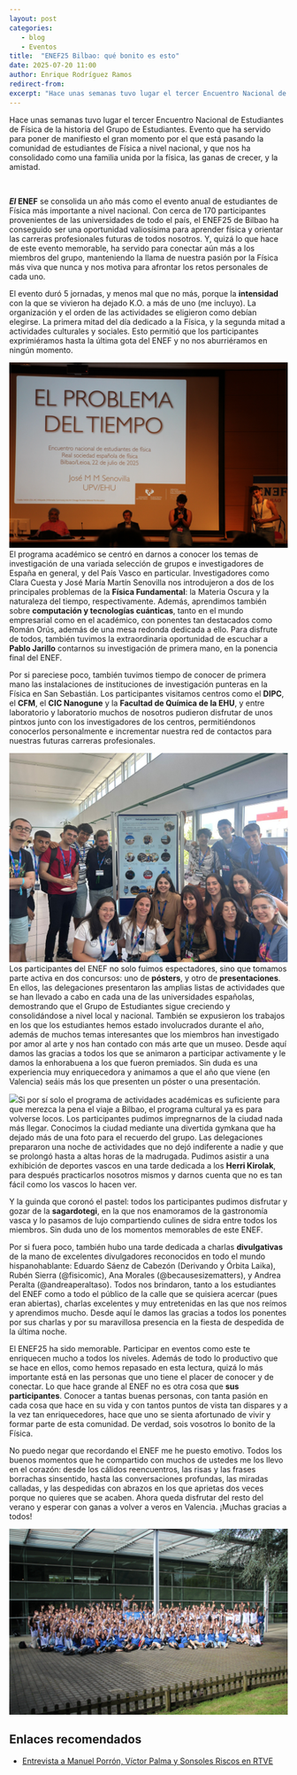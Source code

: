 ```yaml
---
layout: post
categories: 
   - blog 
   - Eventos
title:  "ENEF25 Bilbao: qué bonito es esto"
date: 2025-07-20 11:00
author: Enrique Rodríguez Ramos
redirect-from:
excerpt: "Hace unas semanas tuvo lugar el tercer Encuentro Nacional de Estudiantes de Física de la historia del Grupo de Estudiantes. Evento que ha servido para poner de manifiesto el gran momento por el que está pasando la comunidad de estudiantes de Física a nivel nacional, y que nos ha consolidado como una familia unida por la física, las ganas de crecer, y la amistad."
---
```


<section class="blog">

<p class="clearfix">
   Hace unas semanas tuvo lugar el tercer Encuentro Nacional de Estudiantes de Física de la historia del Grupo de Estudiantes. Evento que ha servido para poner de manifiesto el gran momento por el que está pasando la comunidad de estudiantes de Física a nivel nacional, y que nos ha consolidado como una familia unida por la física, las ganas de crecer, y la amistad.
</p>

<br>

<p>
<b><i>El</i> ENEF</b> se consolida un año más como el evento anual de estudiantes de Física más importante a nivel nacional. Con cerca de 170 participantes provenientes de las universidades de todo el país, el ENEF25 de Bilbao ha conseguido ser una oportunidad valiosísima para aprender física y orientar las carreras profesionales futuras de todos nosotros. Y, quizá lo que hace de este evento memorable, ha servido para conectar aún más a los miembros del grupo, manteniendo la llama de nuestra pasión por la Física más viva que nunca y nos motiva para afrontar los retos personales de cada uno.
</p>

<p>
El evento duró 5 jornadas, y menos mal que no más, porque la <b>intensidad</b> con la que se vivieron ha dejado K.O. a más de uno (me incluyo). La organización y el orden de las actividades se eligieron como debían elegirse. La primera mitad del día dedicado a la Física, y la segunda mitad a actividades culturales y sociales. Esto permitió que los participantes exprimiéramos hasta la última gota del ENEF y no nos aburriéramos en ningún momento.
</p>

<p>
<img class="img-left" src="/img/blog/tiempo.JPG">El programa académico se centró en darnos a conocer los temas de investigación de una variada selección de grupos e investigadores de España en general, y del País Vasco en particular. Investigadores como Clara Cuesta y José María Martín Senovilla nos introdujeron a dos de los principales problemas de la <b>Física Fundamental</b>: la Materia Oscura y la naturaleza del tiempo, respectivamente. Además, aprendimos también sobre <b>computación y tecnologías cuánticas</b>, tanto en el mundo empresarial como en el académico, con ponentes tan destacados como Román Orús, además de una mesa redonda dedicada a ello. Para disfrute de todos, también tuvimos la extraordinaria oportunidad de escuchar a <b>Pablo Jarillo</b> contarnos su investigación de primera mano, en la ponencia final del ENEF.
</p>

<p>
Por si pareciese poco, también tuvimos tiempo de conocer de primera mano las instalaciones de instituciones de investigación punteras en la Física en San Sebastián. Los participantes visitamos centros como el <b>DIPC</b>, el <b>CFM</b>, el <b>CIC Nanogune</b> y la <b>Facultad de Química de la EHU</b>, y entre laboratorio y laboratorio muchos de nosotros pudieron disfrutar de unos pintxos junto con los investigadores de los centros, permitiéndonos conocerlos personalmente e incrementar nuestra red de contactos para nuestras futuras carreras profesionales.
</p>

<p>
<img class="img-right" src="/img/blog/poster.jpg">Los participantes del ENEF no solo fuimos espectadores, sino que tomamos parte activa en dos concursos: uno de <b>pósters</b>, y otro de <b>presentaciones</b>. En ellos, las delegaciones presentaron las amplias listas de actividades que se han llevado a cabo en cada una de las universidades españolas, demostrando que el Grupo de Estudiantes sigue creciendo y consolidándose a nivel local y nacional. También se expusieron los trabajos en los que los estudiantes hemos estado involucrados durante el año, además de muchos temas interesantes que los miembros han investigado por amor al arte y nos han contado con más arte que un museo. Desde aquí damos las gracias a todos los que se animaron a participar activamente y le damos la enhorabuena a los que fueron premiados. Sin duda es una experiencia muy enriquecedora y animamos a que el año que viene (en Valencia) seáis más los que presenten un póster o una presentación.
</p>

<p>
<img class="img-left" src="/img/blog/HerriKirolak.JPG">Si por sí solo el programa de actividades académicas es suficiente para que merezca la pena el viaje a Bilbao, el programa cultural ya es para volverse locos. Los participantes pudimos impregnarnos de la ciudad nada más llegar. Conocimos la ciudad mediante una divertida gymkana que ha dejado más de una foto para el recuerdo del grupo. Las delegaciones prepararon una noche de actividades que no dejó indiferente a nadie y que se prolongó hasta a altas horas de la madrugada. Pudimos asistir a una exhibición de deportes vascos en una tarde dedicada a los <b>Herri Kirolak</b>, para después practicarlos nosotros mismos y darnos cuenta que no es tan fácil como los vascos lo hacen ver. 
</p>

<p>
Y la guinda que coronó el pastel: todos los participantes pudimos disfrutar y gozar de la <b>sagardotegi</b>, en la que nos enamoramos de la gastronomía vasca y lo pasamos de lujo compartiendo culines de sidra entre todos los miembros. Sin duda uno de los momentos memorables de este ENEF.
</p>

<p>
Por si fuera poco, también hubo una tarde dedicada a charlas <b>divulgativas</b> de la mano de excelentes divulgadores reconocidos en todo el mundo hispanohablante: Eduardo Sáenz de Cabezón (Derivando y Órbita Laika), Rubén Sierra (@fisicomic), Ana Morales (@becausesizematters), y Andrea Peralta (@andreaperaltaso). Todos nos brindaron, tanto a los estudiantes del ENEF como a todo el público de la calle que se quisiera acercar (pues eran abiertas), charlas excelentes y muy entretenidas en las que nos reímos y aprendimos mucho. Desde aquí le damos las gracias a todos los ponentes por sus charlas y por su maravillosa presencia en la fiesta de despedida de la última noche. 
</p>

<p>
El ENEF25 ha sido memorable. Participar en eventos como este te enriquecen mucho a todos los niveles. Además de todo lo productivo que se hace en ellos, como hemos repasado en esta lectura, quizá lo más importante está en las personas que uno tiene el placer de conocer y de conectar. Lo que hace grande al ENEF no es otra cosa que <b>sus participantes</b>. Conocer a tantas buenas personas, con tanta pasión en cada cosa que hace en su vida y con tantos puntos de vista tan dispares y a la vez tan enriquecedores, hace que uno se sienta afortunado de vivir y formar parte de esta comunidad. De verdad, sois vosotros lo bonito de la Física.
</p>

<p>
No puedo negar que recordando el ENEF me he puesto emotivo. Todos los buenos momentos que he compartido con muchos de ustedes me los llevo en el corazón: desde los cálidos reencuentros, las risas y las frases borrachas sinsentido, hasta las conversaciones profundas, las miradas calladas, y las despedidas con abrazos en los que aprietas dos veces porque no quieres que se acaben. Ahora queda disfrutar del resto del verano y esperar con ganas a volver a veros en Valencia. ¡Muchas gracias a todos!
</p>

<img class="img-center-large" src="/img/blog/fotoTODOS.JPG">

<h2>Enlaces recomendados</h2>
<ul>
  <li><a href="http://www.rtve.es/pr/1000592">Entrevista a Manuel Porrón, Víctor Palma y Sonsoles Riscos en RTVE</a></li>
</ul>
</section>
